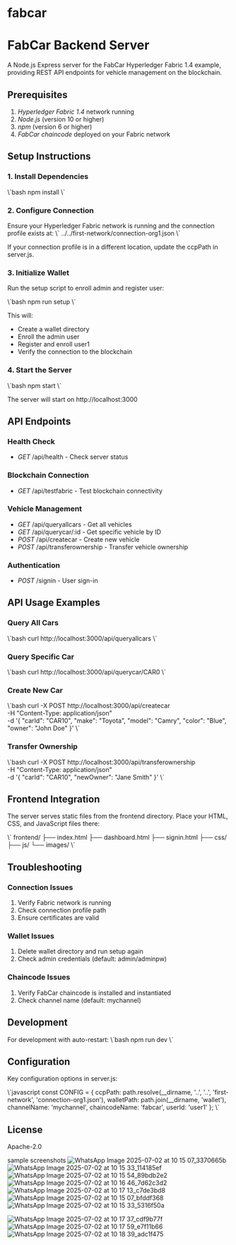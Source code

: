 # fabcar
# FabCar Backend Server

A Node.js Express server for the FabCar Hyperledger Fabric 1.4 example, providing REST API endpoints for vehicle management on the blockchain.

## Prerequisites

1. *Hyperledger Fabric 1.4* network running
2. *Node.js* (version 10 or higher)
3. *npm* (version 6 or higher)
4. *FabCar chaincode* deployed on your Fabric network

## Setup Instructions

### 1. Install Dependencies

\\\`bash
npm install
\\\`

### 2. Configure Connection

Ensure your Hyperledger Fabric network is running and the connection profile exists at:
\\\`
../../first-network/connection-org1.json
\\\`

If your connection profile is in a different location, update the ccpPath in server.js.

### 3. Initialize Wallet

Run the setup script to enroll admin and register user:

\\\`bash
npm run setup
\\\`

This will:
- Create a wallet directory
- Enroll the admin user
- Register and enroll user1
- Verify the connection to the blockchain

### 4. Start the Server

\\\`bash
npm start
\\\`

The server will start on http://localhost:3000

## API Endpoints

### Health Check
- *GET* /api/health - Check server status

### Blockchain Connection
- *GET* /api/testfabric - Test blockchain connectivity

### Vehicle Management
- *GET* /api/queryallcars - Get all vehicles
- *GET* /api/querycar/:id - Get specific vehicle by ID
- *POST* /api/createcar - Create new vehicle
- *POST* /api/transferownership - Transfer vehicle ownership

### Authentication
- *POST* /signin - User sign-in

## API Usage Examples

### Query All Cars
\\\`bash
curl http://localhost:3000/api/queryallcars
\\\`

### Query Specific Car
\\\`bash
curl http://localhost:3000/api/querycar/CAR0
\\\`

### Create New Car
\\\`bash
curl -X POST http://localhost:3000/api/createcar \
  -H "Content-Type: application/json" \
  -d '{
    "carId": "CAR10",
    "make": "Toyota",
    "model": "Camry",
    "color": "Blue",
    "owner": "John Doe"
  }'
\\\`

### Transfer Ownership
\\\`bash
curl -X POST http://localhost:3000/api/transferownership \
  -H "Content-Type: application/json" \
  -d '{
    "carId": "CAR10",
    "newOwner": "Jane Smith"
  }'
\\\`

## Frontend Integration

The server serves static files from the frontend directory. Place your HTML, CSS, and JavaScript files there:

\\\`
frontend/
├── index.html
├── dashboard.html
├── signin.html
├── css/
├── js/
└── images/
\\\`

## Troubleshooting

### Connection Issues
1. Verify Fabric network is running
2. Check connection profile path
3. Ensure certificates are valid

### Wallet Issues
1. Delete wallet directory and run setup again
2. Check admin credentials (default: admin/adminpw)

### Chaincode Issues
1. Verify FabCar chaincode is installed and instantiated
2. Check channel name (default: mychannel)

## Development

For development with auto-restart:
\\\`bash
npm run dev
\\\`

## Configuration

Key configuration options in server.js:

\\\`javascript
const CONFIG = {
    ccpPath: path.resolve(__dirname, '..', '..', 'first-network', 'connection-org1.json'),
    walletPath: path.join(__dirname, 'wallet'),
    channelName: 'mychannel',
    chaincodeName: 'fabcar',
    userId: 'user1'
};
\\\`

## License

Apache-2.0

sample screenshots
![WhatsApp Image 2025-07-02 at 10 15 07_3370665b](https://github.com/user-attachments/assets/bb9d4f66-0dc5-4e2b-97ec-89c63a442b32)
![WhatsApp Image 2025-07-02 at 10 15 33_114185ef](https://github.com/user-attachments/assets/40399023-de85-4f6d-816b-dc8df4d4016a)
![WhatsApp Image 2025-07-02 at 10 15 54_89bdb2e2](https://github.com/user-attachments/assets/eff1ad78-0a25-466e-8053-e85556a538da)
![WhatsApp Image 2025-07-02 at 10 16 46_7d62c3d2](https://github.com/user-attachments/assets/628abeaf-8781-4a45-adbf-3223c28e2668)
![WhatsApp Image 2025-07-02 at 10 17 13_c7de3bd8](https://github.com/user-attachments/assets/330e0d6f-d9f2-4d34-9951-28c2d96c0766)
![WhatsApp Image 2025-07-02 at 10 15 07_bfddf368](https://github.com/user-attachments/assets/eefbf393-1c94-4e52-aee1-70e5a5911fb2)
![WhatsApp Image 2025-07-02 at 10 15 33_5316f50a](https://github.com/user-attachments/assets/edb00107-ec3d-4454-a132-39857cb3d37d)

![WhatsApp Image 2025-07-02 at 10 17 37_cdf9b77f](https://github.com/user-attachments/assets/f43bba36-4665-4b8a-ab42-99a640c69590)
![WhatsApp Image 2025-07-02 at 10 17 59_e7f11b66](https://github.com/user-attachments/assets/71673735-6b02-4129-9b37-6a11700015a5)
![WhatsApp Image 2025-07-02 at 10 18 39_adc1f475](https://github.com/user-attachments/assets/2189c9c3-4c0e-47ff-8ce5-c8b2e35800f0)










